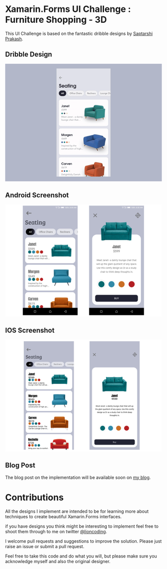 

# Xamarin.Forms UI Challenge : Furniture Shopping - 3D

This UI Challenge is based on the fantastic dribble designs by [Saptarshi Prakash](https://dribbble.com/saptarshipr).

## Dribble Design

![](design/FurnitureShopping3d-dribbble-shot.gif)

##  Android Screenshot

![](design/android.png)

##  IOS Screenshot

![](design/ios.png)

## Blog Post

The blog post on the implementation will be available soon on [my blog](https://lioncoding.com).

# Contributions

All the designs I implement are intended to be for learning more about techniques to create beautiful Xamarin.Forms interfaces.

if you have designs you think might be interesting to implement feel free to shoot them through to me on twitter [@lioncoding](https://twitter.com/lioncoding).

I welcome pull requests and suggestions to improve the solution. Please just raise an issue or submit a pull request.

Feel free to take this code and do what you will, but please make sure you acknowledge myself and also the original designer.